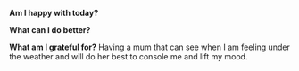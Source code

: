 **Am I happy with today?**


**What can I do better?**


**What am I grateful for?**
Having a mum that can see when I am feeling under the weather and will do her best to console me and lift my mood.
